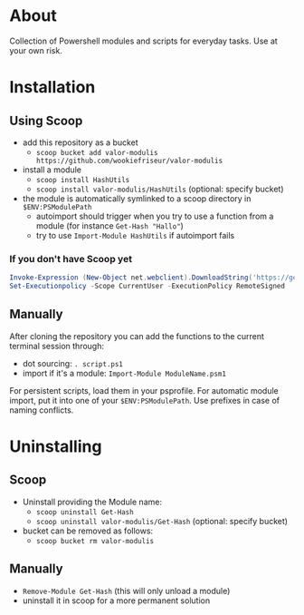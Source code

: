 # About

Collection of Powershell modules and scripts for everyday tasks. Use at your own risk.

# Installation

## Using Scoop

- add this repository as a bucket
  - `scoop bucket add valor-modulis https://github.com/wookiefriseur/valor-modulis`
- install a module
  - `scoop install HashUtils`
  - `scoop install valor-modulis/HashUtils` (optional: specify bucket)
- the module is automatically symlinked to a scoop directory in `$ENV:PSModulePath`
  - autoimport should trigger when you try to use a function from a module (for instance `Get-Hash "Hallo"`)
  - try to use `Import-Module HashUtils` if autoimport fails

### If you don't have Scoop yet

```powershell
Invoke-Expression (New-Object net.webclient).DownloadString('https://get.scoop.sh')
Set-Executionpolicy -Scope CurrentUser -ExecutionPolicy RemoteSigned
```

## Manually

After cloning the repository you can add the functions to the current terminal session through:

- dot sourcing: `. script.ps1`
- import if it's a module: `Import-Module ModuleName.psm1`

For persistent scripts, load them in your psprofile.
For automatic module import, put it into one of your `$ENV:PSModulePath`.
Use prefixes in case of naming conflicts.

# Uninstalling

## Scoop

- Uninstall providing the Module name:
  - `scoop uninstall Get-Hash`
  - `scoop uninstall valor-modulis/Get-Hash` (optional: specify bucket)
- bucket can be removed as follows:
  - `scoop bucket rm valor-modulis`

## Manually

- `Remove-Module Get-Hash` (this will only unload a module)
- uninstall it in scoop for a more permanent solution
